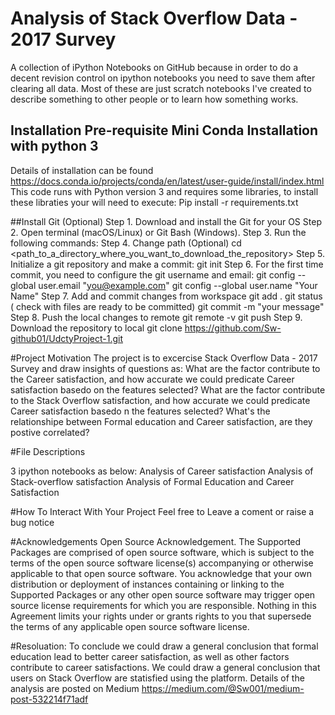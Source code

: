 # Analysis of Stack Overflow Data - 2017 Survey
A collection of iPython Notebooks on GitHub because in order to do a decent revision control on ipython notebooks you need to save them after clearing all data. Most of these are just scratch notebooks I've created to describe something to other people or to learn how something works.

## Installation Pre-requisite Mini Conda Installation with python 3
Details of installation can be found https://docs.conda.io/projects/conda/en/latest/user-guide/install/index.html 
This code runs with Python version 3 and requires some libraries, to install these libraties your will need to execute:
Pip install -r requirements.txt

##Install Git (Optional)
Step 1. Download and install the Git for your OS
Step 2. Open terminal (macOS/Linux) or Git Bash (Windows).
Step 3. Run the following commands:
Step 4. Change path (Optional)
cd <path_to_a_directory_where_you_want_to_download_the_repository>
Step 5. Initialize a git repository and make a commit:
git init
Step 6. For the first time commit, you need to configure the git username and email:
git config --global user.email "you@example.com"
git config --global user.name "Your Name"
Step 7. Add and commit changes from workspace
git add .
git status ( check with files are ready to be committed)
git commit -m "your message"
Step 8. Push the local changes to remote
git remote -v
git push
Step 9. Download the repository to local
git clone https://github.com/Sw-github01/UdctyProject-1.git

#Project Motivation
The project is to excercise Stack Overflow Data - 2017 Survey and draw insights of questions as:
What are the factor contribute to the Career satisfaction, and how accurate we could predicate Career satisfaction basedo on the features selected?
What are the factor contribute to the Stack Overflow satisfaction, and how accurate we could predicate Career satisfaction basedo n the features selected?
What's the relationshipe between Formal education and Career satisfaction, are they postive correlated?


#File Descriptions

3 ipython notebooks as below:
Analysis of Career satisfaction
Analysis of Stack-overflow satisfaction
Analysis of Formal Education and Career Satisfaction

#How To Interact With Your Project
Feel free to Leave a coment or raise a bug notice

#Acknowledgements
Open Source Acknowledgement. The Supported Packages are comprised of open source software, which is subject to the terms of the open source software license(s) accompanying or otherwise applicable to that open source software. You acknowledge that your own distribution or deployment of instances containing or linking to the Supported Packages or any other open source software may trigger open source license requirements for which you are responsible. Nothing in this Agreement limits your rights under or grants rights to you that supersede the terms of any applicable open source software license.


#Resoluation:
To conclude we could draw a general conclusion that formal education lead to better career satisfaction,  as well as other factors contribute to career satisfactions. We could draw a general conclusion that users on Stack Overflow are statisfied using the platform. Details of the analysis are posted on Medium https://medium.com/@Sw001/medium-post-532214f71adf

